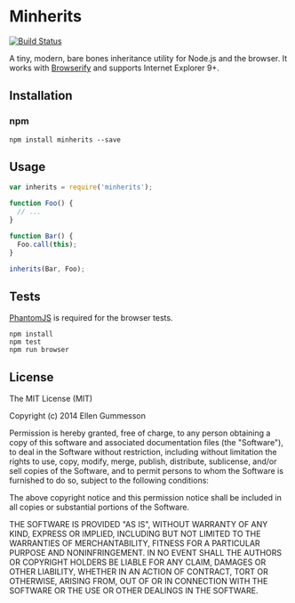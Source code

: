 # Minherits

[![Build Status](http://img.shields.io/travis/gummesson/minherits.svg?style=flat)](https://travis-ci.org/gummesson/minherits)

A tiny, modern, bare bones inheritance utility for Node.js and the browser. It works with [Browserify](http://browserify.org/) and supports Internet Explorer 9+.

## Installation

### npm

~~~ text
npm install minherits --save
~~~

## Usage

~~~ js
var inherits = require('minherits');

function Foo() {
  // ...
}

function Bar() {
  Foo.call(this);
}

inherits(Bar, Foo);
~~~

## Tests

[PhantomJS](http://phantomjs.org/) is required for the browser tests.

~~~ text
npm install
npm test
npm run browser
~~~

## License

The MIT License (MIT)

Copyright (c) 2014 Ellen Gummesson

Permission is hereby granted, free of charge, to any person obtaining a copy
of this software and associated documentation files (the "Software"), to deal
in the Software without restriction, including without limitation the rights
to use, copy, modify, merge, publish, distribute, sublicense, and/or sell
copies of the Software, and to permit persons to whom the Software is
furnished to do so, subject to the following conditions:

The above copyright notice and this permission notice shall be included in
all copies or substantial portions of the Software.

THE SOFTWARE IS PROVIDED "AS IS", WITHOUT WARRANTY OF ANY KIND, EXPRESS OR
IMPLIED, INCLUDING BUT NOT LIMITED TO THE WARRANTIES OF MERCHANTABILITY,
FITNESS FOR A PARTICULAR PURPOSE AND NONINFRINGEMENT. IN NO EVENT SHALL THE
AUTHORS OR COPYRIGHT HOLDERS BE LIABLE FOR ANY CLAIM, DAMAGES OR OTHER
LIABILITY, WHETHER IN AN ACTION OF CONTRACT, TORT OR OTHERWISE, ARISING FROM,
OUT OF OR IN CONNECTION WITH THE SOFTWARE OR THE USE OR OTHER DEALINGS IN
THE SOFTWARE.
